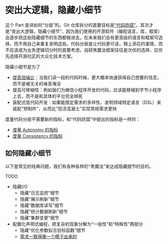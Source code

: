 # 突出大逻辑，隐藏小细节

这个 Part 是讲如何“分层”的。Git 仓库拆分的首要目标是[“代码防腐”](../Part2/README.md)，其次才是“突出大逻辑，隐藏小细节”，因为我们使用的开源软件（编程语言，库，框架）会逐步把这些隐藏细节的东西都做进去。在未来我们会有更高级的语言和框架可选择，而不用自己来重复发明这些。代码分层是让代码更可读，锦上添花的事情，而不应该成为业务逻辑切分时的首要考虑。自研黑魔法框架往往是次优的选择，应优先选择开源社区的大众化技术方案。

隐藏小细节是为了

* [提高信噪比](./SignalNoise.md)：当我们读一段的代码时候，更大概率快速获得自己想要的信息，而不是被无关的噪音淹没
* 提高可移植性：例如我们为微信小程序开发的代码，应该能移植到字节小程序上去，而不是和具体的平台完全绑死
* 装配式低代码开发：如果能限定需求的多样性，发明领域特定语言（DSL）来装配“预制件”，从而比“现浇混凝土”实现常规需求更快

度量代码分层不需要新的指标，和“代码防腐”中提出的指标是一样的：

* [度量 Autonomy 的指标](../Part1/AutonomyMetrics.md)
* [度量 Consistency 的指标](../Part1/ConsistencyMetrics.md)

## 如何隐藏小细节

以下是常见的经典问题，我们有各种各样的“黑魔法”来达成隐藏细节的目的。

TODO

* 隐藏I/O
  * 隐藏“日志监控”细节
  * 隐藏“展示刷新”细节
  * 隐藏“数据库读写”细节
  * 隐藏“统计数据刷新”细节
  * 隐藏“集群变更”细节
* 配置化声明式编程，把复杂的现象分解为“一般性”和“特殊性”两部分
  * 隐藏“优化参数拟合目标函数”细节
  * [需求一致得像一个模子出来的](./Prefab.md)
